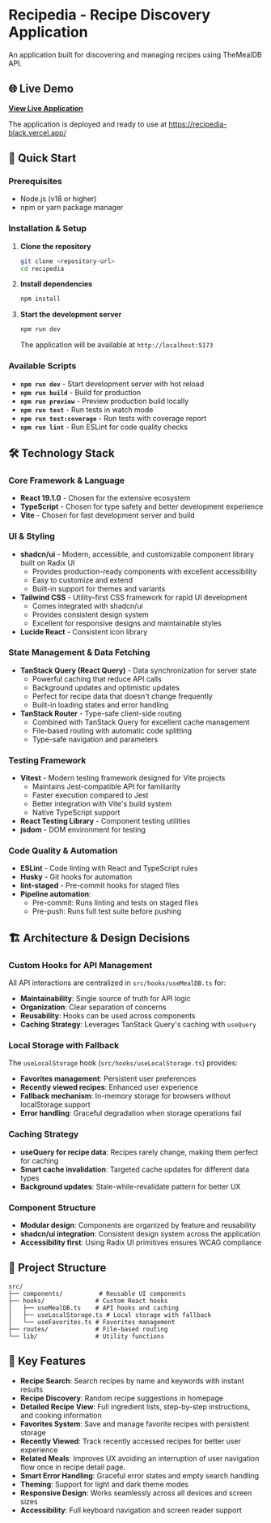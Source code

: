 # Recipedia - Recipe Discovery Application

An application built for discovering and managing recipes using TheMealDB API.

## 🌐 Live Demo

**[View Live Application](https://recipedia-black.vercel.app/)**

The application is deployed and ready to use at https://recipedia-black.vercel.app/

## 🚀 Quick Start

### Prerequisites

- Node.js (v18 or higher)
- npm or yarn package manager

### Installation & Setup

1. **Clone the repository**

   ```bash
   git clone <repository-url>
   cd recipedia
   ```

2. **Install dependencies**

   ```bash
   npm install
   ```

3. **Start the development server**

   ```bash
   npm run dev
   ```

   The application will be available at `http://localhost:5173`

### Available Scripts

- **`npm run dev`** - Start development server with hot reload
- **`npm run build`** - Build for production
- **`npm run preview`** - Preview production build locally
- **`npm run test`** - Run tests in watch mode
- **`npm run test:coverage`** - Run tests with coverage report
- **`npm run lint`** - Run ESLint for code quality checks

## 🛠️ Technology Stack

### Core Framework & Language

- **React 19.1.0** - Chosen for the extensive ecosystem
- **TypeScript** - Chosen for type safety and better development experience
- **Vite** - Chosen for fast development server and build

### UI & Styling

- **shadcn/ui** - Modern, accessible, and customizable component library built on Radix UI
  - Provides production-ready components with excellent accessibility
  - Easy to customize and extend
  - Built-in support for themes and variants
- **Tailwind CSS** - Utility-first CSS framework for rapid UI development
  - Comes integrated with shadcn/ui
  - Provides consistent design system
  - Excellent for responsive designs and maintainable styles
- **Lucide React** - Consistent icon library

### State Management & Data Fetching

- **TanStack Query (React Query)** - Data synchronization for server state
  - Powerful caching that reduce API calls
  - Background updates and optimistic updates
  - Perfect for recipe data that doesn't change frequently
  - Built-in loading states and error handling
- **TanStack Router** - Type-safe client-side routing
  - Combined with TanStack Query for excellent cache management
  - File-based routing with automatic code splitting
  - Type-safe navigation and parameters

### Testing Framework

- **Vitest** - Modern testing framework designed for Vite projects
  - Maintains Jest-compatible API for familiarity
  - Faster execution compared to Jest
  - Better integration with Vite's build system
  - Native TypeScript support
- **React Testing Library** - Component testing utilities
- **jsdom** - DOM environment for testing

### Code Quality & Automation

- **ESLint** - Code linting with React and TypeScript rules
- **Husky** - Git hooks for automation
- **lint-staged** - Pre-commit hooks for staged files
- **Pipeline automation**:
  - Pre-commit: Runs linting and tests on staged files
  - Pre-push: Runs full test suite before pushing

## 🏗️ Architecture & Design Decisions

### Custom Hooks for API Management

All API interactions are centralized in `src/hooks/useMealDB.ts` for:

- **Maintainability**: Single source of truth for API logic
- **Organization**: Clear separation of concerns
- **Reusability**: Hooks can be used across components
- **Caching Strategy**: Leverages TanStack Query's caching with `useQuery`

### Local Storage with Fallback

The `useLocalStorage` hook (`src/hooks/useLocalStorage.ts`) provides:

- **Favorites management**: Persistent user preferences
- **Recently viewed recipes**: Enhanced user experience
- **Fallback mechanism**: In-memory storage for browsers without localStorage support
- **Error handling**: Graceful degradation when storage operations fail

### Caching Strategy

- **useQuery for recipe data**: Recipes rarely change, making them perfect for caching
- **Smart cache invalidation**: Targeted cache updates for different data types
- **Background updates**: Stale-while-revalidate pattern for better UX

### Component Structure

- **Modular design**: Components are organized by feature and reusability
- **shadcn/ui integration**: Consistent design system across the application
- **Accessibility first**: Using Radix UI primitives ensures WCAG compliance

## 📁 Project Structure

```
src/
├── components/          # Reusable UI components
├── hooks/              # Custom React hooks
│   ├── useMealDB.ts    # API hooks and caching
│   ├── useLocalStorage.ts # Local storage with fallback
│   └── useFavorites.ts # Favorites management
├── routes/             # File-based routing
└── lib/                # Utility functions
```

## 📝 Key Features

- **Recipe Search**: Search recipes by name and keywords with instant results
- **Recipe Discovery**: Random recipe suggestions in homepage
- **Detailed Recipe View**: Full ingredient lists, step-by-step instructions, and cooking information
- **Favorites System**: Save and manage favorite recipes with persistent storage
- **Recently Viewed**: Track recently accessed recipes for better user experience
- **Related Meals**: Improves UX avoiding an interruption of user navigation flow once in recipe detail page.
- **Smart Error Handling**: Graceful error states and empty search handling
- **Theming**: Support for light and dark theme modes
- **Responsive Design**: Works seamlessly across all devices and screen sizes
- **Accessibility**: Full keyboard navigation and screen reader support
